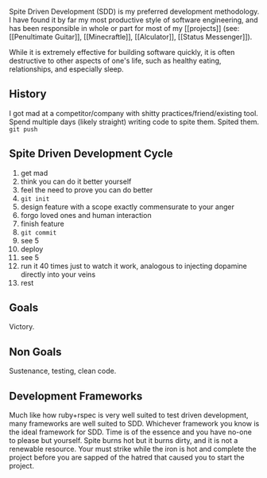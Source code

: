 Spite Driven Development (SDD) is my preferred development methodology.  I have found it by far my most productive style of software engineering, and has been responsible in whole or part for most of my [[projects]] (see: [[Penultimate Guitar]], [[Minecraftle]], [[Alculator]], [[Status Messenger]]).

While it is extremely effective for building software quickly, it is often destructive to other aspects of one's life, such as healthy eating, relationships, and especially sleep.

## History

I got mad at a competitor/company with shitty practices/friend/existing tool.  Spend multiple days (likely straight) writing code to spite them.  Spited them. `git push`

## Spite Driven Development Cycle

1. get mad
2. think you can do it better yourself
3. feel the need to prove you can do better
4. `git init`
5. design feature with a scope exactly commensurate to your anger
6. forgo loved ones and human interaction
7. finish feature
8. `git commit`
9. see 5
10. deploy
11. see 5
12. run it 40 times just to watch it work, analogous to injecting dopamine directly into your veins
13. rest

## Goals

Victory.

## Non Goals

Sustenance, testing, clean code.

## Development Frameworks

Much like how ruby+rspec is very well suited to test driven development, many frameworks are well suited to SDD.  Whichever framework you know is the ideal framework for SDD.  Time is of the essence and you have no-one to please but yourself.  Spite burns hot but it burns dirty, and it is not a renewable resource.  Your must strike while the iron is hot and complete the project before you are sapped of the hatred that caused you to start the project.
